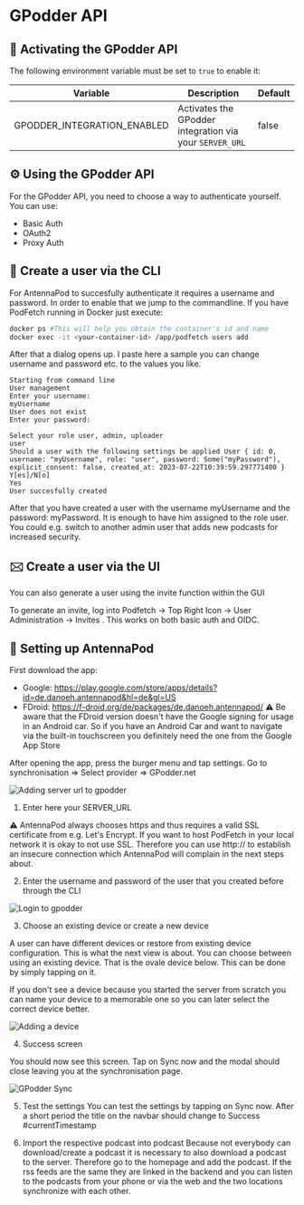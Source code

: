 # GPodder API

## 📖 Activating the GPodder API

The following environment variable must be set to `true` to enable it:

| Variable                          | Description                                             | Default             |
|-----------------------------------|---------------------------------------------------------|---------------------|
| GPODDER_INTEGRATION_ENABLED       | Activates the GPodder integration via your `SERVER_URL` | false               |

## ⚙️ Using the GPodder API

For the GPodder API, you need to choose a way to authenticate yourself. You can use:
- Basic Auth
- OAuth2
- Proxy Auth

## 👤 Create a user via the CLI

For AntennaPod to succesfully authenticate it requires a username and password. In order to enable that we jump to the commandline. If you have PodFetch running in Docker just execute:

```bash
docker ps #This will help you obtain the container's id and name
docker exec -it <your-container-id> /app/podfetch users add
```

After that a dialog opens up. I paste here a sample you can change username and password etc. to the values you like.

```
Starting from command line
User management
Enter your username:
myUsername
User does not exist
Enter your password:

Select your role user, admin, uploader
user
Should a user with the following settings be applied User { id: 0, username: "myUsername", role: "user", password: Some("myPassword"), explicit_consent: false, created_at: 2023-07-22T10:39:59.297771400 }
Y[es]/N[o]
Yes
User succesfully created
```

After that you have created a user with the username myUsername and the password: myPassword. It is enough to have him assigned to the role user. You could e.g. switch to another admin user that adds new podcasts for increased security.


## 🖂 Create a user via the UI

You can also generate a user using the invite function within the GUI

To generate an invite, log into Podfetch → Top Right Icon → User Administration → Invites . This works on both basic auth and OIDC.

## 📱 Setting up AntennaPod

First download the app:

- Google: https://play.google.com/store/apps/details?id=de.danoeh.antennapod&hl=de&gl=US
- FDroid: https://f-droid.org/de/packages/de.danoeh.antennapod/ ⚠️ Be aware that the FDroid version doesn't have the 
  Google signing for usage in an Android car. So if you have an Android Car and want to navigate via the built-in touchscreen you definitely need the one from the Google App Store

After opening the app, press the burger menu and tap settings. Go to synchronisation => Select provider => GPodder.net

![Adding server url to gpodder](./add_server_url.png)

1. Enter here your SERVER_URL

⚠️ AntennaPod always chooses https and thus requires a valid SSL certificate from e.g. Let's Encrypt. If you want to host PodFetch in your local network it is okay to not use SSL. Therefore you can use http:// to establish an insecure connection which AntennaPod will complain in the next steps about.

2. Enter the username and password of the user that you created before through the CLI

![Login to gpodder](./login.png)


3. Choose an existing device or create a new device

A user can have different devices or restore from existing device configuration. This is what the next view is about. You can choose between using an existing device. That is the ovale device below. This can be done by simply tapping on it.

If you don't see a device because you started the server from scratch you can name your device to a memorable one so you can later select the correct device better.

![Adding a device](./adding_device.png)

4. Success screen

You should now see this screen. Tap on Sync now and the modal should close leaving you at the synchronisation page.

![GPodder Sync](./gpodder_sync.png)

5. Test the settings
You can test the settings by tapping on Sync now. After a short period the title on the navbar should change to Success #currentTimestamp

6. Import the respective podcast into podcast Because not everybody can download/create a podcast it is necessary to 
also download a podcast to the server. Therefore go to the homepage and add the podcast. If the rss feeds are the same they are linked in the backend and you can listen to the podcasts from your phone or via the web and the two locations synchronize with each other.


